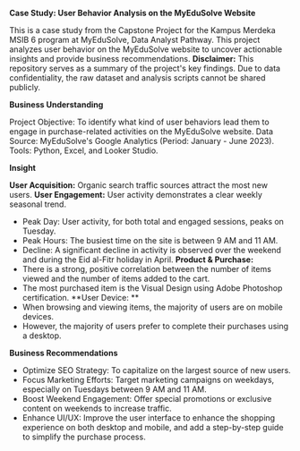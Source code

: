**Case Study: User Behavior Analysis on the MyEduSolve Website**

This is a case study from the Capstone Project for the Kampus Merdeka MSIB 6 program at MyEduSolve, Data Analyst Pathway. This project analyzes user behavior on the MyEduSolve website to uncover actionable insights and provide business recommendations.
**Disclaimer:** This repository serves as a summary of the project's key findings. Due to data confidentiality, the raw dataset and analysis scripts cannot be shared publicly.

**Business Understanding**

Project Objective: To identify what kind of user behaviors lead them to engage in purchase-related activities on the MyEduSolve website.
Data Source: MyEduSolve's Google Analytics (Period: January - June 2023).
Tools: Python, Excel, and Looker Studio.

**Insight**

**User Acquisition:** Organic search traffic sources attract the most new users.
**User Engagement:** 
User activity demonstrates a clear weekly seasonal trend.
- Peak Day: User activity, for both total and engaged sessions, peaks on Tuesday.
- Peak Hours: The busiest time on the site is between 9 AM and 11 AM.
- Decline: A significant decline in activity is observed over the weekend and during the Eid al-Fitr holiday in April.
**Product & Purchase:**
- There is a strong, positive correlation between the number of items viewed and the number of items added to the cart.
- The most purchased item is the Visual Design using Adobe Photoshop certification.
**User Device: **
- When browsing and viewing items, the majority of users are on mobile devices.
- However, the majority of users prefer to complete their purchases using a desktop.

**Business Recommendations**
- Optimize SEO Strategy: To capitalize on the largest source of new users.
- Focus Marketing Efforts: Target marketing campaigns on weekdays, especially on Tuesdays between 9 AM and 11 AM.
- Boost Weekend Engagement: Offer special promotions or exclusive content on weekends to increase traffic.
- Enhance UI/UX: Improve the user interface to enhance the shopping experience on both desktop and mobile, and add a step-by-step guide to simplify the purchase process.

